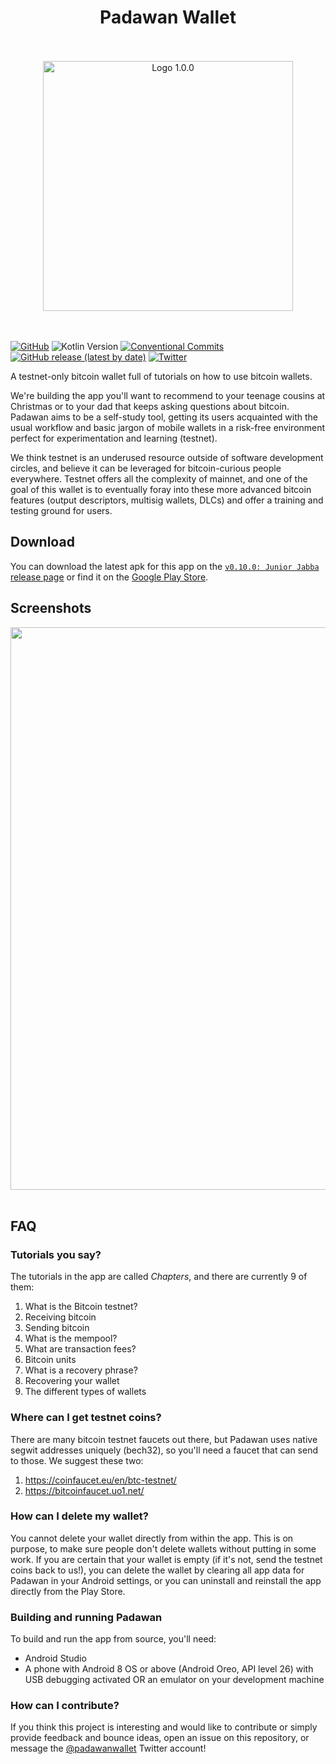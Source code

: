 <div align="center" >
  <h1>Padawan Wallet</h1>
  <br/>
  <br/>
  <img src="./images/logo.png" alt="Logo 1.0.0" width="400">
</div>
<br/>
<br/>

[![GitHub](https://img.shields.io/github/license/thunderbiscuit/padawan-wallet?color=brightgreen)](https://github.com/thunderbiscuit/padawan-wallet/blob/master/LICENSE) 
![Kotlin Version](https://img.shields.io/badge/kotlin-v1.8.0-orange) 
[![Conventional Commits](https://img.shields.io/badge/conventional%20commits-1.0.0-yellow.svg)](https://conventionalcommits.org) 
[![GitHub release (latest by date)](https://img.shields.io/github/v/release/thunderbiscuit/padawan-wallet)](https://github.com/thunderbiscuit/padawan-wallet/releases)
[![Twitter](https://img.shields.io/badge/twitter-%40padawanwallet-b8bb26)](https://twitter.com/padawanwallet)

A testnet-only bitcoin wallet full of tutorials on how to use bitcoin wallets.

We're building the app you'll want to recommend to your teenage cousins at Christmas or to your dad that keeps asking questions about bitcoin. Padawan aims to be a self-study tool, getting its users acquainted with the usual workflow and basic jargon of mobile wallets in a risk-free environment perfect for experimentation and learning (testnet).

We think testnet is an underused resource outside of software development circles, and believe it can be leveraged for bitcoin-curious people everywhere. Testnet offers all the complexity of mainnet, and one of the goal of this wallet is to eventually foray into these more advanced bitcoin features (output descriptors, multisig wallets, DLCs) and offer a training and testing ground for users.
<br/>

## Download
You can download the latest apk for this app on the [`v0.10.0: Junior Jabba` release page](https://github.com/thunderbiscuit/padawan-wallet/releases/tag/v0.10.0) or find it on the [Google Play Store](https://play.google.com/store/apps/details?id=com.goldenraven.padawanwallet).
<br/>

## Screenshots
<div align="center">
  <img src="./images/screenshots.jpg" alt="" width="900">
</div>
<br />

## FAQ
### Tutorials you say?
The tutorials in the app are called _Chapters_, and there are currently 9 of them:

1. What is the Bitcoin testnet?  
2. Receiving bitcoin
3. Sending bitcoin
4. What is the mempool?
5. What are transaction fees?
6. Bitcoin units
7. What is a recovery phrase?
8. Recovering your wallet
9. The different types of wallets

### Where can I get testnet coins?
There are many bitcoin testnet faucets out there, but Padawan uses native segwit addresses uniquely (bech32), so you'll need a faucet that can send to those. We suggest these two:

1. https://coinfaucet.eu/en/btc-testnet/
2. https://bitcoinfaucet.uo1.net/

### How can I delete my wallet?
You cannot delete your wallet directly from within the app. This is on purpose, to make sure people don't delete wallets without putting in some work. If you are certain that your wallet is empty (if it's not, send the testnet coins back to us!), you can delete the wallet by clearing all app data for Padawan in your Android settings, or you can uninstall and reinstall the app directly from the Play Store. 

### Building and running Padawan
To build and run the app from source, you'll need:
- Android Studio
- A phone with Android 8 OS or above (Android Oreo, API level 26) with USB debugging activated OR an emulator on your development machine

### How can I contribute?
If you think this project is interesting and would like to contribute or simply provide feedback and bounce ideas, open an issue on this repository, or message the [@padawanwallet](https://twitter.com/padawanwallet) Twitter account!
